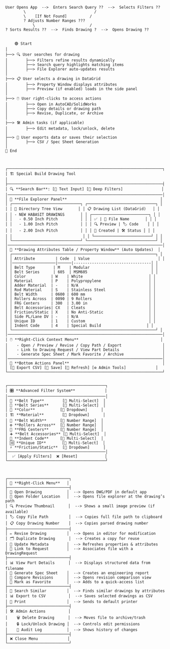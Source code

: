 ﻿	User Opens App  -->  Enters Search Query ??  -->  Selects Filters ??  
			\                              /
			\    [If Not Found]          /
			? Adjusts Number Ranges ???  
				\                        /
	? Sorts Results ??  -->  Finds Drawing ?  -->  Opens Drawing ??  


		🟢 Start
	│
	├──> 🔍 User searches for drawing
	│        ├──> Filters refine results dynamically
	│        ├──> Search query highlights matching items
	│        ├──> File Explorer auto-updates results
	│
	├──> 📋 User selects a drawing in DataGrid
	│        ├──> Property Window displays attributes
	│        ├──> Preview (if enabled) loads in the side panel
	│
	├──> 🖱️ User right-clicks to access actions
	│        ├──> Open in AutoCAD/SolidWorks
	│        ├──> Copy details or drawing path
	│        ├──> Revise, Duplicate, or Archive
	│
	├──> 🛠️ Admin tasks (if applicable)
	│        ├──> Edit metadata, lock/unlock, delete
	│
	├──> 💾 User exports data or saves their selection
	│        ├──> CSV / Spec Sheet Generation
	│
	🔴 End



	┌────────────────────────────────────────────────────────────────────┐
	│ 🏗️ Special Build Drawing Tool                                       │
	├────────────────────────────────────────────────────────────────────┤
	│ 🔍 **Search Bar**: [🔎 Text Input] [🔘 Deep Filters]                 │
	│────────────────────────────────────────────────────────────────────│
	│ 📂 **File Explorer Panel**                                         │
	│ ┌──────────────────────────────┐ ┌──────────────────────────────┐ │
	│ │ 📂 Directory Tree View       │ │ 📋 Drawing List (DataGrid)   │ │
	│ │ - NEW HABASIT DRAWINGS       │ │ ┌─────────────────────────┐ │ │
	│ │   - 0.50 Inch Pitch          │ │ │ ✅ | 📜 File Name       │ │ │
	│ │   - 1.00 Inch Pitch          │ │ │ 🔍 Preview | 🏷️ Code    │ │ │
	│ │   - 2.00 Inch Pitch          │ │ │ 📆 Created | 🛠️ Status │ │ │
	│ │                               │ │ └─────────────────────────┘ │ │
	│ └──────────────────────────────┘ └──────────────────────────────┘ │
	│────────────────────────────────────────────────────────────────────│
	│ 📝 **Drawing Attributes Table / Property Window** (Auto Updates)  │
	│ ┌───────────────────────────────────────────────────────────────┐ │
	│ │ Attribute         | Code  | Value                              │ │
	│ │───────────────────|──────|----------------------------------│ │
	│ │ Belt Type        | M    | Modular                           │ │
	│ │ Belt Series      | 605  | MSM605                            │ │
	│ │ Color           | W    | White                             │ │
	│ │ Material        | P    | Polypropylene                     │ │
	│ │ Adder Material  | -    | N/A                               │ │
	│ │ Rod Material    | S    | Stainless Steel                   │ │
	│ │ Belt Width      | 0600 | 600 mm                            │ │
	│ │ Rollers Across  | 0090 | 9 Rollers                         │ │
	│ │ FRG Centers     | 300  | 3.00 in                           │ │
	│ │ Belt Accessories| CX   | Cleats                            │ │
	│ │ Friction/Static | X    | No Anti-Static                    │ │
	│ │ Side PL/Lane DV | -    | N/A                               │ │
	│ │ Unique ID       | 1    | Custom                            │ │
	│ │ Indent Code     | 4    | Special Build                    │ │
	│ └───────────────────────────────────────────────────────────────┘ │
	│────────────────────────────────────────────────────────────────────│
	│ 🖱️ **Right-Click Context Menu**                                    │
	│    - Open / Preview / Revise / Copy Path / Export                  │
	│    - Link to Drawing Request / View Part Details                   │
	│    - Generate Spec Sheet / Mark Favorite / Archive                 │
	│────────────────────────────────────────────────────────────────────│
	│ 📂 **Bottom Actions Panel**                                         │
	│ [💾 Export CSV] [📂 Save] [🔄 Refresh] [⚙️ Admin Tools]             │
	└────────────────────────────────────────────────────────────────────┘
											

	┌───────────────────────────────────────────┐
	│ 🎛️ **Advanced Filter System**             │
	│───────────────────────────────────────────│
	│ 📂 **Belt Type**        [🔽 Multi-Select]  │
	│ 📂 **Belt Series**      [🔽 Multi-Select]  │
	│ 🎨 **Color**           [🔽 Dropdown]      │
	│ 🏗️ **Material**        [🔽 Dropdown]      │
	│ 📏 **Belt Width**      [🔢 Number Range]  │
	│ ⚙️ **Rollers Across**  [🔢 Number Range]  │
	│ 📐 **FRG Centers**     [🔢 Number Range]  │
	│ ➕ **Belt Accessories** [🔽 Multi-Select]  │
	│ 🔲 **Indent Code**     [🔽 Multi-Select]  │
	│ 🆔 **Unique ID**       [🔽 Multi-Select]  │
	│ ⚡ **Friction/Static**  [🔽 Dropdown]      │
	│───────────────────────────────────────────│
	│  ✅ [Apply Filters]  ❌ [Reset]            │
	└───────────────────────────────────────────┘
						


	┌───────────────────────────┐
	│ 📜 **Right-Click Menu**   │
	├───────────────────────────┤
	│ 📂 Open Drawing           │  --> Opens DWG/PDF in default app
	│ 📁 Open Folder Location   │  --> Opens file explorer at the drawing’s path
	│ 🔍 Preview Thumbnail      │  --> Shows a small image preview (if available)
	│ 🏷️ Copy File Path         │  --> Copies full file path to clipboard
	│ 📋 Copy Drawing Number    │  --> Copies parsed drawing number
	├───────────────────────────┤
	│ ✏️ Revise Drawing         │  --> Opens in editor for modification
	│ 🗂️ Duplicate Drawing      │  --> Creates a copy for reuse
	│ 🔄 Update Metadata        │  --> Refreshes properties & attributes
	│ 🔗 Link to Request        │  --> Associates file with a DrawingRequest
	├───────────────────────────┤
	│ 📊 View Part Details      │  --> Displays structured data from filename
	│ 📃 Generate Spec Sheet    │  --> Creates an engineering report
	│ 🔄 Compare Revisions      │  --> Opens revision comparison view
	│ 📌 Mark as Favorite       │  --> Adds to a quick-access list
	├───────────────────────────┤
	│ 🚀 Search Similar         │  --> Finds similar drawings by attributes
	│ 📊 Export to CSV          │  --> Saves selected drawings as CSV
	│ 📄 Print                  │  --> Sends to default printer
	├───────────────────────────┤
	│ 🛠️ Admin Actions          │
	│    🗑️ Delete Drawing      │  --> Moves file to archive/trash
	│    🔒 Lock/Unlock Drawing │  --> Controls edit permissions
	│    🔎 Audit Log           │  --> Shows history of changes
	├───────────────────────────┤
	│ ❌ Close Menu             │
	└───────────────────────────┘



